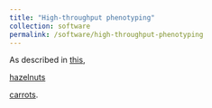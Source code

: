 ```yaml
---
title: "High-throughput phenotyping"
collection: software
permalink: /software/high-throughput-phenotyping
---
```


As described in [this](https://shbrainard.github.io/publication/2021-06-16_FIPS), 

[hazelnuts](https://github.com/shbrainard/hazelnut-phenotyping)

[carrots](https://github.com/shbrainard/carrot-phenotyping).